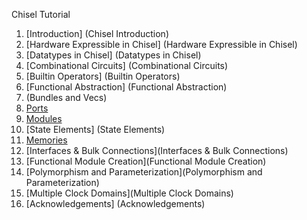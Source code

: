 Chisel Tutorial

1. [Introduction] (Chisel Introduction)
1. [Hardware Expressible in Chisel] (Hardware Expressible in Chisel)
1. [Datatypes in Chisel] (Datatypes in Chisel)
1. [Combinational Circuits] (Combinational Circuits)
1. [Builtin Operators] (Builtin Operators)
1. [Functional Abstraction] (Functional Abstraction)
1. (Bundles and Vecs)
1. [Ports](Ports)
1. [Modules](Modules)
1. [State Elements] (State Elements)
1. [Memories](Memories)
1. [Interfaces & Bulk Connections](Interfaces & Bulk Connections)
1. [Functional Module Creation](Functional Module Creation)
1. [Polymorphism and Parameterization](Polymorphism and Parameterization)
1. [Multiple Clock Domains](Multiple Clock Domains)
1. [Acknowledgements] (Acknowledgements)